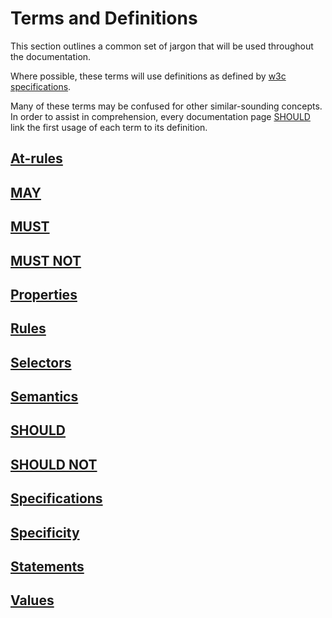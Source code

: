 # Terms and Definitions

This section outlines a common set of jargon that will be used throughout the documentation.

Where possible, these terms will use definitions as defined by [w3c specifications][specifications].

Many of these terms may be confused for other similar-sounding concepts. In order to assist in comprehension, every documentation page [SHOULD][rfc2119] link the first usage of each term to its definition.

## [At-rules][at-rules]

## [MAY][rfc2119]

## [MUST][rfc2119]

## [MUST NOT][rfc2119]

## [Properties][properties]

## [Rules][rules]

## [Selectors][selectors]

## [Semantics][semantics]

## [SHOULD][rfc2119]

## [SHOULD NOT][rfc2119]

## [Specifications][specifications]

## [Specificity][specificity]

## [Statements][statements]

## [Values][values]

[at-rules]: at-rules
[properties]: properties
[rfc2119]: https://www.ietf.org/rfc/rfc2119.txt
[rules]: rules
[selectors]: selectors
[semantics]: semantics
[specifications]: specifications
[specificity]: specificity
[statements]: statements
[values]: values
